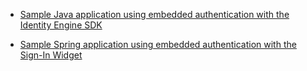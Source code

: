 * [Sample Java application using embedded authentication with the Identity Engine SDK](https://github.com/okta/okta-idx-java/tree/master/samples/embedded-auth-with-sdk)

* [Sample Spring application using embedded authentication with the Sign-In Widget](https://github.com/okta/okta-idx-java/tree/master/samples/embedded-sign-in-widget)
